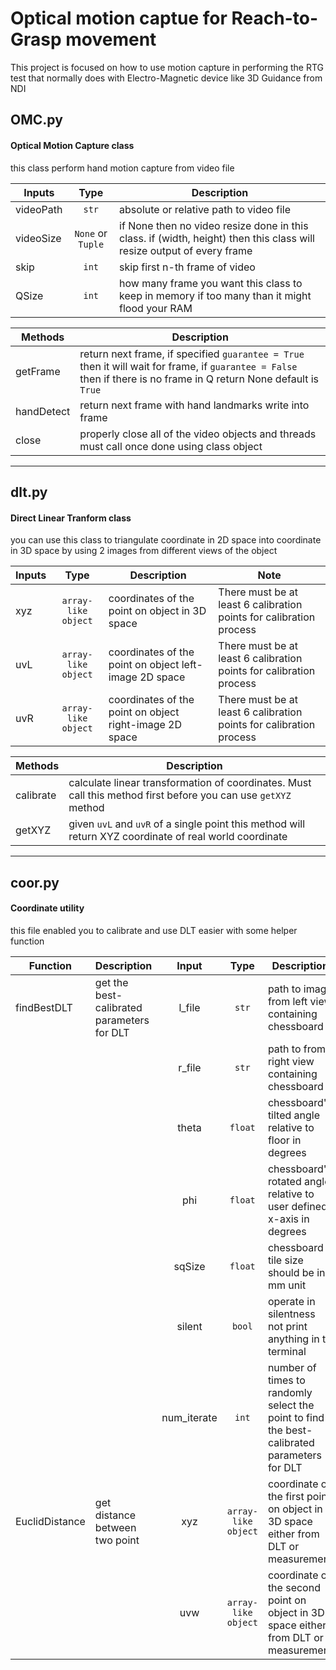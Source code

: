 # Optical motion captue for Reach-to-Grasp movement

This project is focused on how to use motion capture in performing the RTG test that normally does with Electro-Magnetic device like 3D Guidance from NDI

## OMC.py

#### Optical Motion Capture class 

this class perform hand motion capture from video file    

| Inputs | Type | Description |
| ----------- | :----:  | ----------- |
| videoPath | `str` | absolute or relative path to video file  |
| videoSize | `None` or `Tuple` | if None then no video resize done in this class. if (width, height) then this class will resize output of every frame |
| skip | `int` | skip first n-th frame of video |
| QSize | `int` | how many frame you want this class to keep in memory if too many than it might flood your RAM |

| Methods     | Description |
| ----------- | ----------- |
| getFrame | return next frame, if specified `guarantee = True` then it will wait for frame, if `guarantee = False` then if there is no frame in Q return None default is `True`|
| handDetect | return next frame with hand landmarks write into frame |
| close | properly close all of the video objects and threads must call once done using class object |

-----

## dlt.py

#### Direct Linear Tranform class

you can use this class to triangulate coordinate in 2D space into coordinate in 3D space by using 2 images from different views of the object

| Inputs | Type | Description | Note |
| ------ | :--: | ----------- | ---- |
| xyz | `array-like object` | coordinates of the point on object in 3D space | There must be at least 6 calibration points for calibration process |
| uvL | `array-like object` | coordinates of the point on object left-image 2D space | There must be at least 6 calibration points for calibration process |
| uvR | `array-like object` | coordinates of the point on object right-image 2D space | There must be at least 6 calibration points for calibration process |

| Methods     | Description |
| ----------- | ----------- |
| calibrate | calculate linear transformation of coordinates. Must call this method first before you can use `getXYZ` method|
| getXYZ | given `uvL` and `uvR` of a single point this method will return XYZ coordinate of real world coordinate |

-----

## coor.py

#### Coordinate utility

this file enabled you to calibrate and use DLT easier with some helper function

| Function       | Description                                  | Input       | Type                | Description                                                                                 |
| -------------- | -------------------------------------------- | :---------: | :-----------------: |  ------------------------------------------------------------------------------------------ |
| findBestDLT    | get the best-calibrated parameters for DLT   | l_file      | `str`               | path to image from left view containing chessboard                                                  |
|                |                                              | r_file      | `str`               | path to from right view containing chessboard                                                 |
|                |                                              | theta       | `float`             | chessboard's tilted angle relative to floor in degrees                                      |
|                |                                              | phi         | `float`             | chessboard's rotated angle relative to user defined x-axis in degrees                                      |
|                |                                              | sqSize      | `float`             | chessboard tile size should be in mm unit                                                   |
|                |                                              | silent      | `bool`              | operate in silentness not print anything in to terminal                                     |
|                |                                              | num_iterate | `int`               | number of times to randomly select the point to find the best-calibrated parameters for DLT |
| EuclidDistance | get distance between two point               | xyz         | `array-like object` | coordinate of the first point on object in 3D space either from DLT or measurement          |
|                |                                              | uvw         | `array-like object` | coordinate of the second point on object in 3D space either from DLT or measurement         |
